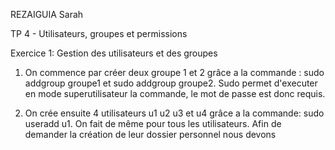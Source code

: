 REZAIGUIA Sarah

TP 4 - Utilisateurs, groupes et permissions

Exercice 1: Gestion des utilisateurs et des groupes

1) On commence par créer deux groupe 1 et 2 grâce a la commande : sudo addgroup groupe1 et sudo addgroup groupe2.
Sudo permet d'executer en mode superutilisateur la commande, le mot de passe est donc requis.

2) On crée ensuite 4 utilisateurs u1 u2 u3 et u4 grâce a la commande: sudo useradd u1. On fait de même pour tous les utilisateurs.
Afin de demander la création de leur dossier personnel nous devons 
